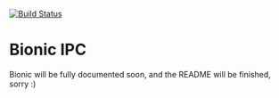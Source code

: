 [![Build Status](https://droneio.h3xc.ml/api/badges/h3xcode/bionic/status.svg)](https://droneio.h3xc.ml/h3xcode/bionic)
# Bionic IPC
Bionic will be fully documented soon, and the README will be finished, sorry :)